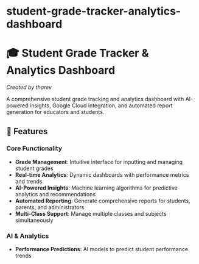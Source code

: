 # student-grade-tracker-analytics-dashboard
# 🎓 Student Grade Tracker & Analytics Dashboard

*Created by tharev*

A comprehensive student grade tracking and analytics dashboard with AI-powered insights, Google Cloud integration, and automated report generation for educators and students.

## 🌟 Features

### Core Functionality
- **Grade Management**: Intuitive interface for inputting and managing student grades
- **Real-time Analytics**: Dynamic dashboards with performance metrics and trends
- **AI-Powered Insights**: Machine learning algorithms for predictive analytics and recommendations
- **Automated Reporting**: Generate comprehensive reports for students, parents, and administrators
- **Multi-Class Support**: Manage multiple classes and subjects simultaneously

### AI & Analytics
- **Performance Predictions**: AI models to predict student performance trends
